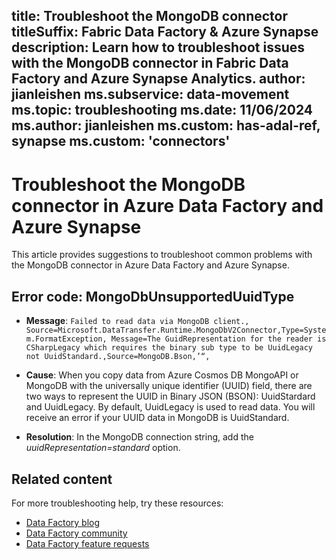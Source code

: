 title: Troubleshoot the MongoDB connector
titleSuffix: Fabric Data Factory & Azure Synapse
description: Learn how to troubleshoot issues with the MongoDB connector in Fabric Data Factory and Azure Synapse Analytics.
author: jianleishen
ms.subservice: data-movement
ms.topic: troubleshooting
ms.date: 11/06/2024
ms.author: jianleishen
ms.custom: has-adal-ref, synapse
ms.custom: 'connectors'
---

# Troubleshoot the MongoDB connector in Azure Data Factory and Azure Synapse


This article provides suggestions to troubleshoot common problems with the MongoDB connector in Azure Data Factory and Azure Synapse.

## Error code: MongoDbUnsupportedUuidType

- **Message**:
    `Failed to read data via MongoDB client.,
    Source=Microsoft.DataTransfer.Runtime.MongoDbV2Connector,Type=System.FormatException,
    Message=The GuidRepresentation for the reader is CSharpLegacy which requires the binary sub type to be UuidLegacy not UuidStandard.,Source=MongoDB.Bson,’“,`

- **Cause**: When you copy data from Azure Cosmos DB MongoAPI or MongoDB with the universally unique identifier (UUID) field, there are two ways to represent the UUID in Binary JSON (BSON): UuidStardard and UuidLegacy. By default, UuidLegacy is used to read data. You will receive an error if your UUID data in MongoDB is UuidStandard.

- **Resolution**: In the MongoDB connection string, add the *uuidRepresentation=standard* option.

 ## Related content

For more troubleshooting help, try these resources:
- [Data Factory blog](https://blog.fabric.microsoft.com/blog/category/data-factory)
- [Data Factory community](https://community.fabric.microsoft.com/t5/Data-Factory-preview-Community/ct-p/datafactory)
- [Data Factory feature requests](https://ideas.fabric.microsoft.com/)
